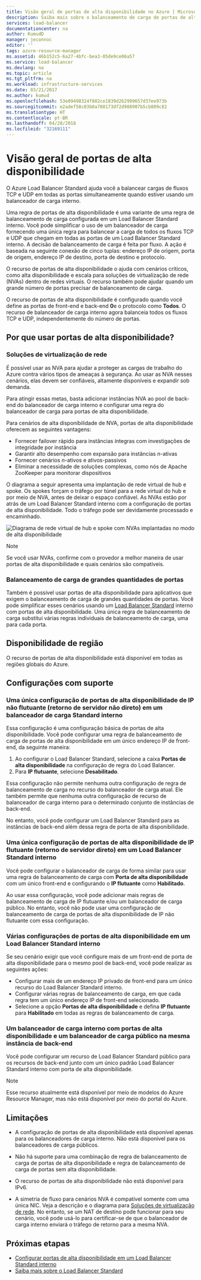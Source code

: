 ```yaml
---
title: Visão geral de portas de alta disponibilidade no Azure | Microsoft Docs
description: Saiba mais sobre o balanceamento de carga de portas de alta disponibilidade em um balanceador de carga interno.
services: load-balancer
documentationcenter: na
author: KumudD
manager: jeconnoc
editor: ''
tags: azure-resource-manager
ms.assetid: 46b152c5-6a27-4bfc-bea3-05de9ce06a57
ms.service: load-balancer
ms.devlang: na
ms.topic: article
ms.tgt_pltfrm: na
ms.workload: infrastructure-services
ms.date: 03/21/2017
ms.author: kumud
ms.openlocfilehash: 53e09498324f802ce1839d262999657d37ee973b
ms.sourcegitcommit: e2adef58c03b0a780173df2d988907b5cb809c82
ms.translationtype: HT
ms.contentlocale: pt-BR
ms.lasthandoff: 04/28/2018
ms.locfileid: "32169111"
---
```

# <a name="high-availability-ports-overview"></a>Visão geral de portas de alta disponibilidade

O Azure Load Balancer Standard ajuda você a balancear cargas de fluxos TCP e UDP em todas as portas simultaneamente quando estiver usando um balanceador de carga interno. 

Uma regra de portas de alta disponibilidade é uma variante de uma regra de balanceamento de carga configurada em um Load Balancer Standard interno. Você pode simplificar o uso de um balanceador de carga fornecendo uma única regra para balancear a carga de todos os fluxos TCP e UDP que chegam em todas as portas de um Load Balancer Standard interno. A decisão de balanceamento de carga é feita por fluxo. A ação é baseada na seguinte conexão de cinco tuplas: endereço IP de origem, porta de origem, endereço IP de destino, porta de destino e protocolo.

O recurso de portas de alta disponibilidade o ajuda com cenários críticos, como alta disponibilidade e escala para soluções de virtualização de rede (NVAs) dentro de redes virtuais. O recurso também pode ajudar quando um grande número de portas precisar de balanceamento de carga. 

O recurso de portas de alta disponibilidade é configurado quando você define as portas de front-end e back-end **0**e o protocolo como **Todos**. O recurso de balanceador de carga interno agora balanceia todos os fluxos TCP e UDP, independentemente do número de portas.

## <a name="why-use-ha-ports"></a>Por que usar portas de alta disponibilidade?

### <a name="nva"></a>Soluções de virtualização de rede

É possível usar as NVA para ajudar a proteger as cargas de trabalho do Azure contra vários tipos de ameaças à segurança. Ao usar as NVA nesses cenários, elas devem ser confiáveis, altamente disponíveis e expandir sob demanda.

Para atingir essas metas, basta adicionar instâncias NVA ao pool de back-end do balanceador de carga interno e configurar uma regra do balanceador de carga para portas de alta disponibilidade.

Para cenários de alta disponibilidade de NVA, portas de alta disponibilidade oferecem as seguintes vantagens:
- Fornecer failover rápido para instâncias íntegras com investigações de integridade por instância
- Garantir alto desempenho com expansão para instâncias *n*-ativas
- Fornecer cenários *n*-ativos e ativos-passivos
- Eliminar a necessidade de soluções complexas, como nós de Apache ZooKeeper para monitorar dispositivos

O diagrama a seguir apresenta uma implantação de rede virtual de hub e spoke. Os spokes forçam o tráfego por túnel para a rede virtual do hub e por meio de NVA, antes de deixar o espaço confiável. As NVAs estão por atrás de um Load Balancer Standard interno com a configuração de portas de alta disponibilidade. Todo o tráfego pode ser devidamente processado e encaminhado.

![Diagrama de rede virtual de hub e spoke com NVAs implantadas no modo de alta disponibilidade](./media/load-balancer-ha-ports-overview/nvaha.png)

>[!NOTE]
> Se você usar NVAs, confirme com o provedor a melhor maneira de usar portas de alta disponibilidade e quais cenários são compatíveis.

### <a name="load-balancing-large-numbers-of-ports"></a>Balanceamento de carga de grandes quantidades de portas

Também é possível usar portas de alta disponibilidade para aplicativos que exigem o balanceamento de carga de grandes quantidades de portas. Você pode simplificar esses cenários usando um [Load Balancer Standard](load-balancer-standard-overview.md) interno com portas de alta disponibilidade. Uma única regra de balanceamento de carga substitui várias regras individuais de balanceamento de carga, uma para cada porta.

## <a name="region-availability"></a>Disponibilidade de região

O recurso de portas de alta disponibilidade está disponível em todas as regiões globais do Azure.

## <a name="supported-configurations"></a>Configurações com suporte

### <a name="a-single-non-floating-ip-non-direct-server-return-ha-ports-configuration-on-an-internal-standard-load-balancer"></a>Uma única configuração de portas de alta disponibilidade de IP não flutuante (retorno de servidor não direto) em um balanceador de carga Standard interno

Essa configuração é uma configuração básica de portas de alta disponibilidade. Você pode configurar uma regra de balanceamento de carga de portas de alta disponibilidade em um único endereço IP de front-end, da seguinte maneira:
1. Ao configurar o Load Balancer Standard, selecione a caixa **Portas de alta disponibilidade** na configuração de regra do Load Balancer.
2. Para **IP flutuante**, selecione **Desabilitado**.

Essa configuração não permite nenhuma outra configuração de regra de balanceamento de carga no recurso do balanceador de carga atual. Ele também permite que nenhuma outra configuração de recurso de balanceador de carga interno para o determinado conjunto de instâncias de back-end.

No entanto, você pode configurar um Load Balancer Standard para as instâncias de back-end além dessa regra de porta de alta disponibilidade.

### <a name="a-single-floating-ip-direct-server-return-ha-ports-configuration-on-an-internal-standard-load-balancer"></a>Uma única configuração de portas de alta disponibilidade de IP flutuante (retorno de servidor direto) em um Load Balancer Standard interno

Você pode configurar o balanceador de carga de forma similar para usar uma regra de balanceamento de carga com **Porta de alta disponibilidade** com um único front-end e configurando o **IP flutuante** como **Habilitado**. 

Ao usar essa configuração, você pode adicionar mais regras de balanceamento de carga de IP flutuante e/ou um balanceador de carga público. No entanto, você não pode usar uma configuração de balanceamento de carga de portas de alta disponibilidade de IP não flutuante com essa configuração.

### <a name="multiple-ha-ports-configurations-on-an-internal-standard-load-balancer"></a>Várias configurações de portas de alta disponibilidade em um Load Balancer Standard interno

Se seu cenário exigir que você configure mais de um front-end de porta de alta disponibilidade para o mesmo pool de back-end, você pode realizar as seguintes ações: 
- Configurar mais de um endereço IP privado de front-end para um único recurso do Load Balancer Standard interno.
- Configurar várias regras de balanceamento de carga, em que cada regra tem um único endereço IP de front-end selecionado.
- Selecione a opção **Portas de alta disponibilidade** e defina **IP flutuante** para **Habilitado** em todas as regras de balanceamento de carga.

### <a name="an-internal-load-balancer-with-ha-ports-and-a-public-load-balancer-on-the-same-back-end-instance"></a>Um balanceador de carga interno com portas de alta disponibilidade e um balanceador de carga público na mesma instância de back-end

Você pode configurar *um* recurso de Load Balancer Standard público para os recursos de back-end junto com um único padrão Load Balancer Standard interno com porta de alta disponibilidade.

>[!NOTE]
>Esse recurso atualmente está disponível por meio de modelos do Azure Resource Manager, mas não está disponível por meio do portal do Azure.

## <a name="limitations"></a>Limitações

- A configuração de portas de alta disponibilidade está disponível apenas para os balanceadores de carga interno. Não está disponível para os balanceadores de carga públicos.

- Não há suporte para uma combinação de regra de balanceamento de carga de portas de alta disponibilidade e regra de balanceamento de carga de portas sem alta disponibilidade.

- O recurso de portas de alta disponibilidade não está disponível para IPv6.

- A simetria de fluxo para cenários NVA é compatível somente com uma única NIC. Veja a descrição e o diagrama para [Soluções de virtualização de rede](#nva). No entanto, se um NAT de destino pode funcionar para seu cenário, você pode usá-lo para certificar-se de que o balanceador de carga interno enviará o tráfego de retorno para a mesma NVA.


## <a name="next-steps"></a>Próximas etapas

- [Configurar portas de alta disponibilidade em um Load Balancer Standard interno](load-balancer-configure-ha-ports.md)
- [Saiba mais sobre o Load Balancer Standard](load-balancer-standard-overview.md)
